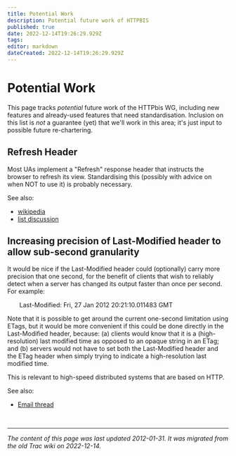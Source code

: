 ```yaml
---
title: Potential Work
description: Potential future work of HTTPBIS
published: true
date: 2022-12-14T19:26:29.929Z
tags: 
editor: markdown
dateCreated: 2022-12-14T19:26:29.929Z
---
```


# Potential Work

This page tracks *potential* future work of the HTTPbis WG, including new features and already-used features that need standardisation. Inclusion on this list is *not* a guarantee (yet) that we'll work in this area; it's just input to possible future re-chartering.

## Refresh Header

Most UAs implement a "Refresh" response header that instructs the browser to refresh its view. Standardising this (possibly with advice on when NOT to use it) is probably necessary.

See also:

* [wikipedia](http://en.wikipedia.org/wiki/Meta_refresh)
* [list discussion](http://www.w3.org/mid/4CA6E042.1040406@gmx.de)

## Increasing precision of Last-Modified header to allow sub-second granularity

It would be nice if the Last-Modified header could (optionally) carry more precision that one second, for the benefit of clients that wish to reliably detect when a server has changed its output faster than once per second. For example:

 &nbsp;&nbsp;&nbsp;&nbsp;&nbsp;&nbsp;&nbsp;Last-Modified: Fri, 27 Jan 2012 20:21:10.011483 GMT

Note that it is possible to get around the current one-second limitation using ETags, but it would be more convenient if this could be done directly in the Last-Modified header, because: (a) clients would know that it is a (high-resolution) last modified time as opposed to an opaque string in an ETag; and (b) servers would not have to set both the Last-Modified header and the ETag header when simply trying to indicate a high-resolution last modified time.

This is relevant to high-speed distributed systems that are based on HTTP.

See also:

* [Email thread](http://lists.w3.org/Archives/Public/ietf-http-wg/2012JanMar/0316.html)

&nbsp;
&nbsp;
&nbsp;
&nbsp;
&nbsp;
&nbsp;

---

*The content of this page was last updated 2012-01-31. It was migrated from the old Trac wiki on 2022-12-14.*
